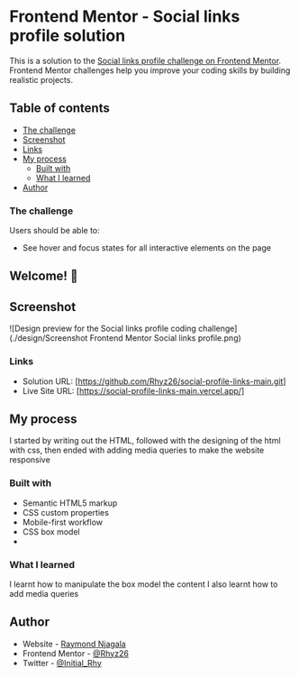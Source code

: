 # Frontend Mentor - Social links profile solution

This is a solution to the [Social links profile challenge on Frontend Mentor](https://www.frontendmentor.io/challenges/social-links-profile-UG32l9m6dQ). Frontend Mentor challenges help you improve your coding skills by building realistic projects. 

## Table of contents


  - [The challenge](#the-challenge)
  - [Screenshot](#screenshot)
  - [Links](#links)
- [My process](#my-process)
  - [Built with](#built-with)
  - [What I learned](#what-i-learned)
- [Author](#author)




### The challenge

Users should be able to:

- See hover and focus states for all interactive elements on the page

## Welcome! 👋
## Screenshot
![Design preview for the Social links profile coding challenge](./design/Screenshot Frontend Mentor Social links profile.png)

### Links

- Solution URL: [https://github.com/Rhyz26/social-profile-links-main.git]
- Live Site URL: [https://social-profile-links-main.vercel.app/]

## My process
I started by writing out the HTML, followed with the designing of the html with css, then ended with adding media queries to make the website responsive

### Built with

- Semantic HTML5 markup
- CSS custom properties
- Mobile-first workflow
- CSS box model
- 

### What I learned

I learnt how to manipulate the box model the content
I also learnt how to add media queries


## Author

- Website - [Raymond Njagala](https://personal-portfolio-web-cyan.vercel.app/)
- Frontend Mentor - [@Rhyz26](https://www.frontendmentor.io/profile/Rhyz26)
- Twitter - [@Initial_Rhy](https://twitter.com/Initial_Rhy)

